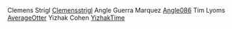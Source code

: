 Clemens Strigl [Clemensstrigl](https://github.com/Clemensstrigl)
Angle Guerra Marquez [Angle086](https://github.com/Angle086)
Tim Lyoms [AverageOtter](https://github.com/AverageOtter)
Yizhak Cohen [YizhakTime](https://github.com/YizhakTime)
